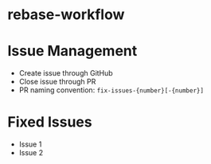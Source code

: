# rebase-workflow

# Issue Management
- Create issue through GitHub
- Close issue through PR
- PR naming convention: `fix-issues-{number}[-{number}]`

# Fixed Issues
- Issue 1
- Issue 2
